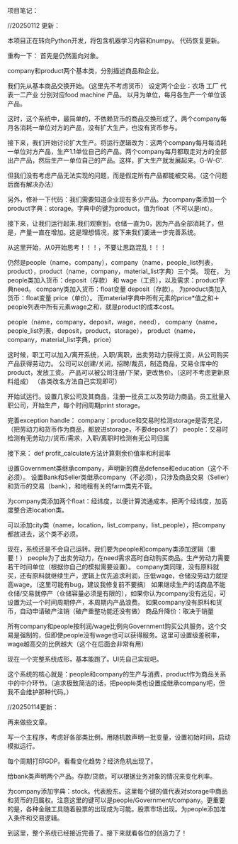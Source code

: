 项目笔记：

//20250112 更新：

本项目正在转向Python开发，将包含机器学习内容和numpy。
代码恢复更新。

重构一下：
首先是仍然面向对象。

company和product两个基本类，分别描述商品和企业。

我们先从基本商品交换开始。（这里先不考虑货币）
设定两个企业：农场 工厂 代表一二产业
分别对应food machine 产品。
以月为单位，每月各生产一个单位该产品。


这时，这个系统中，最简单的，不依赖货币的商品交换形成了。两个company每月各消耗一单位对方的产品，没有扩大生产，也没有货币参与。



接下来，我们开始讨论扩大生产。将运行逻辑改为：这两个company每月每消耗一单位对方产品，生产1.1单位自己的产品。两个company每月都取走对方的全部出产产品，然后生产一单位自己的产品。这样，扩大生产就发展起来。G-W-G'.

但我们没有考虑产品无法实现的问题，而是假定所有产品都能被交易。（这个问题后面有解决办法）

另外，修补一下代码：我们需要知道企业现有多少产品。为company类添加一个product字典：storage。字典中的键为product，值为float（不可以是int）。


接下来，让我们运行起来.我们观察到，仓储一直为0，因为产品全部消耗了，但是，产量一直在增加。这是理想情况，接下来我们要进一步完善系统。



从这里开始，从0开始思考！！！，不要让思路混乱！！！


仍然是people（name，company），company（name，people_list列表，product），product（name，company，material_list字典）三个类。
现在，
为people类加入货币：deposit（存款） 和 wage（工资），以及需求：product字典need。
company类加入货币：float变量 deposit（存款）。
为product类加入货币：float变量 price（单价）。
而material字典中所有元素的price*值之和＋people列表中所有元素wage之和，就是product的成本cost。

people（name，company，deposit，wage，need），
company（name，people_list列表，deposit，product，storage），
product（name，company，material_list字典，price）

这时候，职工可以加入/离开系统，入职/离职，出卖劳动力获得工资，从公司购买产品获得劳动力。
公司可以创建/关闭，招聘/裁员，制造商品，交易仓库中的product，发放工资。
产品可以被公司注册/下架，更改售价。（这时不考虑更新原料组成）
（各类改名方法自己实现即可）

开始试运行。设置几家公司及其商品，注册一批员工以及劳动力商品，员工批量入职公司，开始生产，每个时间周期print storage。


完善exception handle：
company：produce和交易时检测storage是否充足，（把劳动力和货币作为商品，都放进storage，不要deposit了）
people：交易时检测有无劳动力/货币/需求，入职/离职时检测有无公司归属

接下来：
def profit_calculate方法计算剩余价值率和利润率

设置Government类继承company，声明新的商品defense和education（这个不必须）。
设置Bank和Seller类继承company（不必须），只涉及商品交易（Seller）和货币的交易（bank），和地租有关的farm类先不管。

为company类添加两个float：经纬度，以便计算流通成本。把两个经纬度，加高度整合进location类。

可以添加city类（name，location，list_company，list_people），把company都放进去，这个类不必须。



现在，系统还是不会自己运转。我们要为people和company类添加逻辑（重要！）
people为了出卖劳动力，在need需求高时自动购买商品。生产劳动力需要若干时间单位（根据你自己的模拟需要设置）。
company类同理，没有原料就买，还有原料就继续生产，逻辑上优先追求利润，压低wage，仓储没劳动力就提高wage。（这里可能有bug，建议我修复前不要搞）
如果继续生产的话商品不能仓储/交易就停产（仓储容量必须是有限的），如果你认为company没有远见，可设置为过一个时间周期停产，本周期内产品浪费。
如果company没有原料和货币，自动申请破产注销（破产重整功能还没有做）
商品升降价：取决于销量

所有company和people按利润/wage比例向Government购买公共服务。这个交易是强制的，但即使people没有wage也可以获得服务。这里可设置级差税率，wage越高交的比例越大（这个在后面会非常有用）

现在一个完整系统成形，基本能跑了。UI先自己实现吧。

这个系统的核心就是：people和company的生产与消费，product作为商品关系中的中介环节。（追求极致简洁的话，把people类也设置成继承company吧，但我不会维护那种代码。）

//20250114更新：

再来做些文章。

写一个主程序，考虑好各部类比例，用随机数声明一批变量，设置初始时间，启动模拟运行。

每个周期打印GDP。看看变化趋势？经济危机出现了。

给bank类声明两个产品。存款/贷款。可以根据业务对象的情况来变化利率。

为company添加字典：stock。代表股东。这里每个键的值代表对storage中商品和货币的归属权。注意这里的键可以是people/Government/company。更重要的是，各种金融工具随着股票的出现成为可能。股票市场出现。为people添加准入条件和交易逻辑。

到这里，整个系统已经接近完善了。接下来就看各位的创造力了！